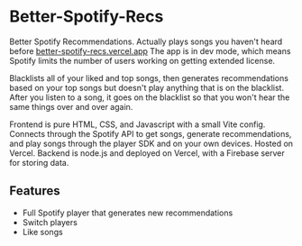 # Better-Spotify-Recs
Better Spotify Recommendations. Actually plays songs you haven't heard before
[better-spotify-recs.vercel.app](https://better-spotify-recs.vercel.app)
The app is in dev mode, which means Spotify limits the number of users working on getting extended license.

Blacklists all of your liked and top songs, then generates recommendations based on your top songs but doesn't play anything that is on the blacklist. After you listen to a song, it goes on the blacklist so that you won't hear the same things over and over again.

Frontend is pure HTML, CSS, and Javascript with a small Vite config. Connects through the Spotify API to get songs, generate recommendations, and play songs through the player SDK and on your own devices. Hosted on Vercel. Backend is node.js and deployed on Vercel, with a Firebase server for storing data. 

## Features
- Full Spotify player that generates new recommendations
- Switch players
- Like songs


